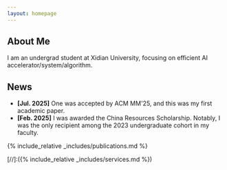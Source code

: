 ```yaml
---
layout: homepage
---
```


## About Me

I am an undergrad student at Xidian University, focusing on efficient AI accelerator/system/algorithm.

<!--
## Research Interests

- **Computer Vision:** image recognition, image generation, video captioning
- **Machine Learning:** meta-learning, incremental learning, transfer learning
-->

## News

- **[Jul. 2025]** One was accepted by ACM MM'25, and this was my first academic paper.
- **[Feb. 2025]** I was awarded the China Resources Scholarship. Notably, I was the only recipient among the 2023 undergraduate cohort in my faculty.


{% include_relative _includes/publications.md %}

[//]:({% include_relative _includes/services.md %})
